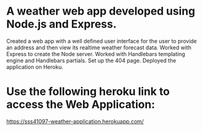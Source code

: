 # A weather web app developed using Node.js and Express.
Created a web app with a well defined user interface for the user to provide an address and then view its realtime weather forecast data.
Worked with Express to create the Node server.
Worked with Handlebars templating engine and Handlebars partials.
Set up the 404 page. Deployed the application on Heroku.

# Use the following heroku link to access the Web Application:
https://sss41097-weather-application.herokuapp.com/
